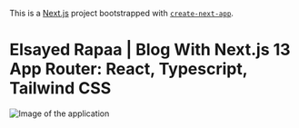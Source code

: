 This is a [Next.js](https://nextjs.org/) project bootstrapped with [`create-next-app`](https://github.com/vercel/next.js/tree/canary/packages/create-next-app).

# Elsayed Rapaa | Blog With Next.js 13 App Router: React, Typescript, Tailwind CSS

![Image of the application](/images/blog.png)
